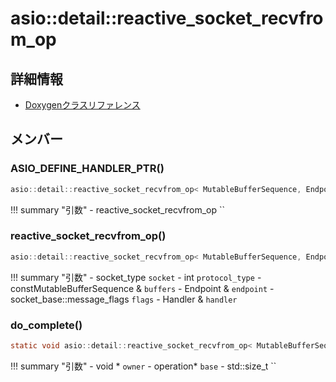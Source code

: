 # asio::detail::reactive_socket_recvfrom_op



## 詳細情報

- [Doxygenクラスリファレンス](https://lang-ship.com/reference/ESP32/latest/classasio_1_1detail_1_1reactive__socket__recvfrom__op.html)

## メンバー

### ASIO_DEFINE_HANDLER_PTR()



```c
asio::detail::reactive_socket_recvfrom_op< MutableBufferSequence, Endpoint, Handler >::ASIO_DEFINE_HANDLER_PTR(reactive_socket_recvfrom_op)
```

!!! summary "引数"
	- reactive_socket_recvfrom_op `` 



### reactive_socket_recvfrom_op()



```c
asio::detail::reactive_socket_recvfrom_op< MutableBufferSequence, Endpoint, Handler >::reactive_socket_recvfrom_op(socket_type socket, int protocol_type, const MutableBufferSequence &buffers, Endpoint &endpoint, socket_base::message_flags flags, Handler &handler)
```

!!! summary "引数"
	- socket_type `socket` 
	- int `protocol_type` 
	- constMutableBufferSequence & `buffers` 
	- Endpoint & `endpoint` 
	- socket_base::message_flags `flags` 
	- Handler & `handler` 



### do_complete()



```c
static void asio::detail::reactive_socket_recvfrom_op< MutableBufferSequence, Endpoint, Handler >::do_complete(void *owner, operation *base, const asio::error_code &, std::size_t)
```

!!! summary "引数"
	- void * `owner` 
	- operation* `base` 
	- std::size_t `` 



